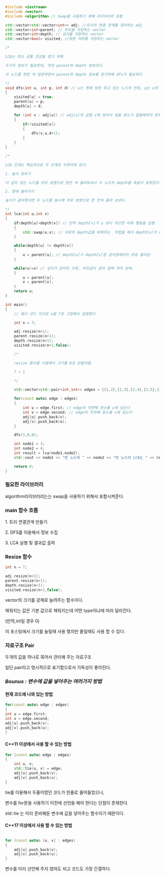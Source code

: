 ```C++
#include <iostream>
#include <vector>
#include <algorithm> // Swap을 사용하기 위해 라이브러리 포함 

std::vector<std::vector<int>> adj; //트리의 연결 관계를 정리하는 adj 
std::vector<int>parent; // 부모를 저장하는 vector 
std::vector<int>depth; // 깊이를 저장하는 vector
std::vector<bool> visited; //방문 여부를 저장하는 vector  

/*

LCA는 최소 공통 조상을 찾기 위해 

두가지 정보가 필요한데, 부모 parent와 depth 정보이다.

각 노드를 한번 씩 방문하면서 parent와 depth 정보를 얻기위해 dfs가 필요하다.

*/
void dfs(int u, int p, int d) // u는 현재 방문 하고 있는 노드의 번호, p는 u의 부모노드 , d는 u의 깊이  
{
    visited[u] = true; 
    parent[u] = p;
    depth[u] = d;

    for (int v : adj[u]) // adj[u]의 값을 v에 넣어서 넣을 원소가 없을때까지 반복.  
    {
        if(!visited[v])
        {
            dfs(v,u,d+1);
        }
    }
}

/*

LCA 단계는 핵심적으로 두 단계로 이루어져 있다.

1. 높이 맞추기 

더 깊이 있는 노드를 부모 방향으로 한칸 씩 올려보내서 두 노드의 depth를 똑같이 맞춰준다.

2. 함께 올라가기 

높이가 같아졌다면 두 노드를 동시에 부모 방향으로 한 칸씩 올려 보낸다. 

*/
int lca(int u,int v)
{
    if(depth[u]<depth[v]) // 만약 depth[v]가 u 보다 작으면 아래 행동을 실행 
    {
        std::swap(u,v); // 서로의 depth값을 바꿔주는  작업을 해서 depth[u]가 depth[v]보다 큰것이 보장  
    }

    while(depth[u] != depth[v])
    {
        u = parent[u]; // depth[u]가 depth[v]랑 같아질때까지 위로 올라감  
    }

    while(u!=v) // 깊이가 같아진 이후, 부모값이 같아 질때 까지 반복.  
    {
        u = parent[u];
        v = parent[v];
    }
    return u;
}

int main()
{
    // 예시 코드 이므로 n을 7로 고정해서 설명한다. 

    int n = 7;

    adj.resize(n+1);
    parent.resize(n+1);
    depth.resize(n+1);
    visited.resize(n+1,false);

    /*

    resize 함수를 이용해서 크기를 8로 만들어줌.

    7 + 1

    */

    std::vector<std::pair<int,int>> edges = {{1,2},{1,3},{2,4},{2,5},{3,6},{3,7}}; // 트리 생성 

    for(const auto& edge : edges)
    {
        int u = edge.first; // edge의 첫번째 원소를 u에 담는다 
        int v = edge.second; // edge의 두번째 원소를 v에 담는다 
        adj[u].push_back(v);
        adj[v].push_back(u);
    }

    dfs(1,0,0);

    int node1 = 3;
    int node2 = 4;
    int result = lca(node1,node2);
    std::cout << node1 << "번 노드와 " << node2 << "번 노드의 LCA는 " << result << "번 노드입니다.\n";

    return 0;
}
```

### 필요한 라이브러리

algorithm라이브러리는는
swap을 사용하기 위해서 포함시켜준다.

### main 함수 흐름

1\. 트리 연결관계 만들기

2\. DFS를 이용해서 정보 수집

3\. LCA 실행 및 결과값 출력

### Resize 함수

```C++
int n = 7;

adj.resize(n+1);
parent.resize(n+1);
depth.resize(n+1);
visited.resize(n+1,false);​
```

vector의 크기를 강제로 늘려주는 함수이다.

채워지는 값은 기본 값으로 채워지는데 어떤 type이냐에 따라 달라진다.

(만약,int일 경우 0)

이 포스팅에서 크기를 늘릴때 사용 했지만 줄일때도 사용 할 수 있다.

### 자료구조 Pair

두개의 값을 하나로 묶어서 관리해 주는 자료구조

일단 pair라고 명시적으로 표기함으로서 가독성이 좋아진다.

### _Bounus : 변수에 값을 넣어주는 여러가지 방법_

#### 현재 코드에 나와 있는 방법

```C++
for(const auto& edge : edges)
{
int u = edge.first; 
int v = edge.second; 
adj[u].push_back(v);
adj[v].push_back(u);
}
```

#### C++11 이상에서 사용 할 수 있는 방법

```C++
for (const auto& edge : edges) 
{
    int u, v; 
    std::tie(u, v) = edge;
    adj[u].push_back(v);
    adj[v].push_back(u);
}
```

tie를 이용해서 두줄이였던 코드가 한줄로 줄어들었으나,

변수를 for문을 사용하기 이전에 선언을 해야 한다는 단점이 존재한다.

std::tie 는 미리 준비해둔 변수에 값을 넣어주는 함수이기 때문이다.

#### C++17 이상에서 사용 할 수 있는 방법

```C++

for (const auto& [u, v] : edges)
{
    adj[u].push_back(v);
    adj[v].push_back(u);
}
```

변수를 미리 선언해 주지 않아도 되고 코드도 가장 간결하다.